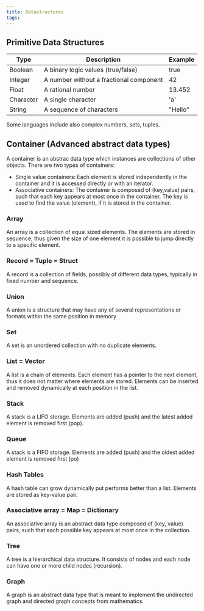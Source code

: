 ```yaml
---
title: Datastructures
tags: 
---
```


## Primitive Data Structures

| Type    | Description | Example |
|---------|------------------|---------|
| Boolean | A binary logic values (true/false)  | true |
| Integer | A number without a fractional component | 42 |
| Float   | A rational number | 13.452 |
| Character | A single character | 'a' |
| String  | A sequence of characters | "Hello" |

Some languages include also complex numbers, sets, tuples.


## Container (Advanced abstract data types)
A container is an abstrac data type which instances are collections of other objects. There are two types of containers:

* Single value containers: Each element is stored independently in the container and it is accessed directly or with an iterator.
* Associative containers: The container is composed of (key,value) pairs, such that each key appears at most once in the container. The key is used to find the value (element), if it is stored in the container.


### Array
An array is a collection of equal sized elements. The elements are stored in sequence, thus given the size of one element it is possible to jump directly to a specific element.

### Record = Tuple = Struct
A record is a collection of fields, possibly of different data types, typically in fixed number and sequence.

### Union
A union is a structure that may have any of several representations or formats within the same position in memory

### Set
A set is an unordered collection with no duplicate elements.

### List = Vector
A list is a chain of elements. Each element has a pointer to the next element, thus it does not matter where elements are stored. Elements can be inserted and removed dynamically at each position in the list.

### Stack
A stack is a LIFO storage. Elements are added (push) and the latest added element is removed first (pop).

### Queue
A stack is a FIFO storage. Elements are added (push) and the oldest added element is removed first (po)

### Hash Tables
A hash table can grow dynamically put performs better than a list. Elements are stored as key-value pair. 

### Associative array = Map = Dictionary
An associative array is an abstract data type composed of (key, value) pairs, such that each possible key appears at most once in the collection.

### Tree
A tree is a hierarchical data structure. It consists of nodes and each node can have one or more child nodes (recursion).

### Graph
A graph is an abstract data type that is meant to implement the undirected graph and directed graph concepts from mathematics.








